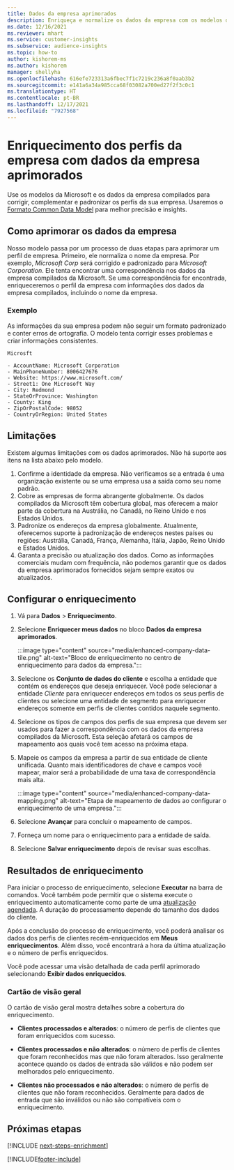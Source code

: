 ```yaml
---
title: Dados da empresa aprimorados
description: Enriqueça e normalize os dados da empresa com os modelos da Microsoft.
ms.date: 12/16/2021
ms.reviewer: mhart
ms.service: customer-insights
ms.subservice: audience-insights
ms.topic: how-to
author: kishorem-ms
ms.author: kishorem
manager: shellyha
ms.openlocfilehash: 616efe723313a6fbec7f1c7219c236a8f0aab3b2
ms.sourcegitcommit: e141a6a34a985cca68f03082a700ed27f2f3c0c1
ms.translationtype: HT
ms.contentlocale: pt-BR
ms.lasthandoff: 12/17/2021
ms.locfileid: "7927568"
---
```

# <a name="enrichment-of-company-profiles-with-enhanced-company-data"></a>Enriquecimento dos perfis da empresa com dados da empresa aprimorados

Use os modelos da Microsoft e os dados da empresa compilados para corrigir, complementar e padronizar os perfis da sua empresa. Usaremos o [Formato Common Data Model](/common-data-model/schema/core/applicationcommon/account) para melhor precisão e insights.

## <a name="how-we-enhance-company-data"></a>Como aprimorar os dados da empresa

Nosso modelo passa por um processo de duas etapas para aprimorar um perfil de empresa. Primeiro, ele normaliza o nome da empresa. Por exemplo, *Microsoft Corp* será corrigido e padronizado para *Microsoft Corporation*. Ele tenta encontrar uma correspondência nos dados da empresa compilados da Microsoft. Se uma correspondência for encontrada, enriqueceremos o perfil da empresa com informações dos dados da empresa compilados, incluindo o nome da empresa.


### <a name="example"></a>Exemplo

As informações da sua empresa podem não seguir um formato padronizado e conter erros de ortografia. O modelo tenta corrigir esses problemas e criar informações consistentes.

```Input
Microsft
```

```Output
- AccountName: Microsoft Corporation
- MainPhoneNumber: 8006427676
- Website: https://www.microsoft.com/
- Street1: One Microsoft Way
- City: Redmond
- StateOrProvince: Washington
- County: King
- ZipOrPostalCode: 98052
- CountryOrRegion: United States
```

## <a name="limitations"></a>Limitações

Existem algumas limitações com os dados aprimorados. Não há suporte aos itens na lista abaixo pelo modelo.

1.  Confirme a identidade da empresa. Não verificamos se a entrada é uma organização existente ou se uma empresa usa a saída como seu nome padrão.
2.  Cobre as empresas de forma abrangente globalmente. Os dados compilados da Microsoft têm cobertura global, mas oferecem a maior parte da cobertura na Austrália, no Canadá, no Reino Unido e nos Estados Unidos.
3.  Padronize os endereços da empresa globalmente. Atualmente, oferecemos suporte à padronização de endereços nestes países ou regiões: Austrália, Canadá, França, Alemanha, Itália, Japão, Reino Unido e Estados Unidos.
4.  Garanta a precisão ou atualização dos dados. Como as informações comerciais mudam com frequência, não podemos garantir que os dados da empresa aprimorados fornecidos sejam sempre exatos ou atualizados.

## <a name="configure-the-enrichment"></a>Configurar o enriquecimento

1. Vá para **Dados** > **Enriquecimento**.

1. Selecione **Enriquecer meus dados** no bloco **Dados da empresa aprimorados**.

   :::image type="content" source="media/enhanced-company-data-tile.png" alt-text="Bloco de enriquecimento no centro de enriquecimento para dados da empresa.":::

1. Selecione os **Conjunto de dados do cliente** e escolha a entidade que contém os endereços que deseja enriquecer. Você pode selecionar a entidade *Cliente* para enriquecer endereços em todos os seus perfis de clientes ou selecione uma entidade de segmento para enriquecer endereços somente em perfis de clientes contidos naquele segmento.

1. Selecione os tipos de campos dos perfis de sua empresa que devem ser usados para fazer a correspondência com os dados da empresa compilados da Microsoft. Esta seleção afetará os campos de mapeamento aos quais você tem acesso na próxima etapa.

1.  Mapeie os campos da empresa a partir de sua entidade de cliente unificada. Quanto mais identificadores de chave e campos você mapear, maior será a probabilidade de uma taxa de correspondência mais alta.

    :::image type="content" source="media/enhanced-company-data-mapping.png" alt-text="Etapa de mapeamento de dados ao configurar o enriquecimento de uma empresa.":::

1. Selecione **Avançar** para concluir o mapeamento de campos.

1. Forneça um nome para o enriquecimento para a entidade de saída.

1. Selecione **Salvar enriquecimento** depois de revisar suas escolhas.

## <a name="enrichment-results"></a>Resultados de enriquecimento

Para iniciar o processo de enriquecimento, selecione **Executar** na barra de comandos. Você também pode permitir que o sistema execute o enriquecimento automaticamente como parte de uma [atualização agendada](system.md#schedule-tab). A duração do processamento depende do tamanho dos dados do cliente.

Após a conclusão do processo de enriquecimento, você poderá analisar os dados dos perfis de clientes recém-enriquecidos em **Meus enriquecimentos**. Além disso, você encontrará a hora da última atualização e o número de perfis enriquecidos.

Você pode acessar uma visão detalhada de cada perfil aprimorado selecionando **Exibir dados enriquecidos**.

### <a name="overview-card"></a>Cartão de visão geral

O cartão de visão geral mostra detalhes sobre a cobertura do enriquecimento. 

* **Clientes processados e alterados**: o número de perfis de clientes que foram enriquecidos com sucesso.

* **Clientes processados e não alterados**: o número de perfis de clientes que foram reconhecidos mas que não foram alterados. Isso geralmente acontece quando os dados de entrada são válidos e não podem ser melhorados pelo enriquecimento.

* **Clientes não processados e não alterados**: o número de perfis de clientes que não foram reconhecidos. Geralmente para dados de entrada que são inválidos ou não são compatíveis com o enriquecimento.

## <a name="next-steps"></a>Próximas etapas

[!INCLUDE [next-steps-enrichment](../includes/next-steps-enrichment.md)]

[!INCLUDE[footer-include](../includes/footer-banner.md)]
